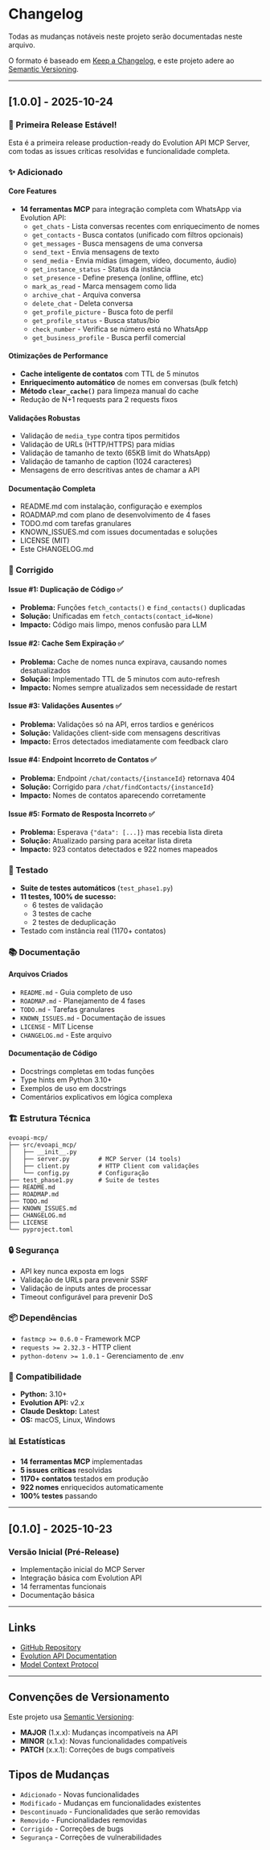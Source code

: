 # Changelog

Todas as mudanças notáveis neste projeto serão documentadas neste arquivo.

O formato é baseado em [Keep a Changelog](https://keepachangelog.com/pt-BR/1.0.0/),
e este projeto adere ao [Semantic Versioning](https://semver.org/lang/pt-BR/).

---

## [1.0.0] - 2025-10-24

### 🎉 Primeira Release Estável!

Esta é a primeira release production-ready do Evolution API MCP Server, com todas as issues críticas resolvidas e funcionalidade completa.

### ✨ Adicionado

#### Core Features
- **14 ferramentas MCP** para integração completa com WhatsApp via Evolution API:
  - `get_chats` - Lista conversas recentes com enriquecimento de nomes
  - `get_contacts` - Busca contatos (unificado com filtros opcionais)
  - `get_messages` - Busca mensagens de uma conversa
  - `send_text` - Envia mensagens de texto
  - `send_media` - Envia mídias (imagem, vídeo, documento, áudio)
  - `get_instance_status` - Status da instância
  - `set_presence` - Define presença (online, offline, etc)
  - `mark_as_read` - Marca mensagem como lida
  - `archive_chat` - Arquiva conversa
  - `delete_chat` - Deleta conversa
  - `get_profile_picture` - Busca foto de perfil
  - `get_profile_status` - Busca status/bio
  - `check_number` - Verifica se número está no WhatsApp
  - `get_business_profile` - Busca perfil comercial

#### Otimizações de Performance
- **Cache inteligente de contatos** com TTL de 5 minutos
- **Enriquecimento automático** de nomes em conversas (bulk fetch)
- **Método `clear_cache()`** para limpeza manual do cache
- Redução de N+1 requests para 2 requests fixos

#### Validações Robustas
- Validação de `media_type` contra tipos permitidos
- Validação de URLs (HTTP/HTTPS) para mídias
- Validação de tamanho de texto (65KB limit do WhatsApp)
- Validação de tamanho de caption (1024 caracteres)
- Mensagens de erro descritivas antes de chamar a API

#### Documentação Completa
- README.md com instalação, configuração e exemplos
- ROADMAP.md com plano de desenvolvimento de 4 fases
- TODO.md com tarefas granulares
- KNOWN_ISSUES.md com issues documentadas e soluções
- LICENSE (MIT)
- Este CHANGELOG.md

### 🔧 Corrigido

#### Issue #1: Duplicação de Código ✅
- **Problema:** Funções `fetch_contacts()` e `find_contacts()` duplicadas
- **Solução:** Unificadas em `fetch_contacts(contact_id=None)`
- **Impacto:** Código mais limpo, menos confusão para LLM

#### Issue #2: Cache Sem Expiração ✅
- **Problema:** Cache de nomes nunca expirava, causando nomes desatualizados
- **Solução:** Implementado TTL de 5 minutos com auto-refresh
- **Impacto:** Nomes sempre atualizados sem necessidade de restart

#### Issue #3: Validações Ausentes ✅
- **Problema:** Validações só na API, erros tardios e genéricos
- **Solução:** Validações client-side com mensagens descritivas
- **Impacto:** Erros detectados imediatamente com feedback claro

#### Issue #4: Endpoint Incorreto de Contatos ✅
- **Problema:** Endpoint `/chat/contacts/{instanceId}` retornava 404
- **Solução:** Corrigido para `/chat/findContacts/{instanceId}`
- **Impacto:** Nomes de contatos aparecendo corretamente

#### Issue #5: Formato de Resposta Incorreto ✅
- **Problema:** Esperava `{"data": [...]}` mas recebia lista direta
- **Solução:** Atualizado parsing para aceitar lista direta
- **Impacto:** 923 contatos detectados e 922 nomes mapeados

### 🧪 Testado

- **Suite de testes automáticos** (`test_phase1.py`)
- **11 testes, 100% de sucesso:**
  - 6 testes de validação
  - 3 testes de cache
  - 2 testes de deduplicação
- Testado com instância real (1170+ contatos)

### 📚 Documentação

#### Arquivos Criados
- `README.md` - Guia completo de uso
- `ROADMAP.md` - Planejamento de 4 fases
- `TODO.md` - Tarefas granulares
- `KNOWN_ISSUES.md` - Documentação de issues
- `LICENSE` - MIT License
- `CHANGELOG.md` - Este arquivo

#### Documentação de Código
- Docstrings completas em todas funções
- Type hints em Python 3.10+
- Exemplos de uso em docstrings
- Comentários explicativos em lógica complexa

### 🏗️ Estrutura Técnica

```
evoapi-mcp/
├── src/evoapi_mcp/
│   ├── __init__.py
│   ├── server.py        # MCP Server (14 tools)
│   ├── client.py        # HTTP Client com validações
│   └── config.py        # Configuração
├── test_phase1.py       # Suite de testes
├── README.md
├── ROADMAP.md
├── TODO.md
├── KNOWN_ISSUES.md
├── CHANGELOG.md
├── LICENSE
└── pyproject.toml
```

### 🔒 Segurança

- API key nunca exposta em logs
- Validação de URLs para prevenir SSRF
- Validação de inputs antes de processar
- Timeout configurável para prevenir DoS

### 📦 Dependências

- `fastmcp >= 0.6.0` - Framework MCP
- `requests >= 2.32.3` - HTTP client
- `python-dotenv >= 1.0.1` - Gerenciamento de .env

### 🎯 Compatibilidade

- **Python:** 3.10+
- **Evolution API:** v2.x
- **Claude Desktop:** Latest
- **OS:** macOS, Linux, Windows

### 📊 Estatísticas

- **14 ferramentas MCP** implementadas
- **5 issues críticas** resolvidas
- **1170+ contatos** testados em produção
- **922 nomes** enriquecidos automaticamente
- **100% testes** passando

---

## [0.1.0] - 2025-10-23

### Versão Inicial (Pré-Release)

- Implementação inicial do MCP Server
- Integração básica com Evolution API
- 14 ferramentas funcionais
- Documentação básica

---

## Links

- [GitHub Repository](https://github.com/PabloBispo/evoapi-mcp)
- [Evolution API Documentation](https://doc.evolution-api.com/)
- [Model Context Protocol](https://modelcontextprotocol.io/)

---

## Convenções de Versionamento

Este projeto usa [Semantic Versioning](https://semver.org/):

- **MAJOR** (1.x.x): Mudanças incompatíveis na API
- **MINOR** (x.1.x): Novas funcionalidades compatíveis
- **PATCH** (x.x.1): Correções de bugs compatíveis

## Tipos de Mudanças

- `Adicionado` - Novas funcionalidades
- `Modificado` - Mudanças em funcionalidades existentes
- `Descontinuado` - Funcionalidades que serão removidas
- `Removido` - Funcionalidades removidas
- `Corrigido` - Correções de bugs
- `Segurança` - Correções de vulnerabilidades
